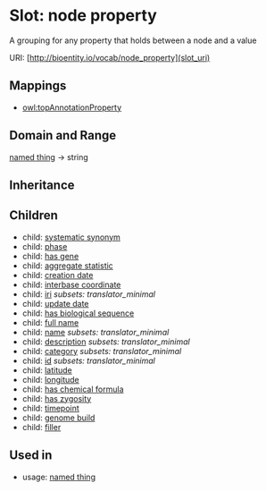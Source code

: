 # Slot: node property


A grouping for any property that holds between a node and a value

URI: [http://bioentity.io/vocab/node_property](slot_uri)
## Mappings

 * [owl:topAnnotationProperty](http://purl.obolibrary.org/obo/owl_topAnnotationProperty)
## Domain and Range

[named thing](NamedThing.md) -> string
## Inheritance

## Children

 *  child: [systematic synonym](systematic_synonym.md)
 *  child: [phase](phase.md)
 *  child: [has gene](has_gene.md)
 *  child: [aggregate statistic](aggregate_statistic.md)
 *  child: [creation date](creation_date.md)
 *  child: [interbase coordinate](interbase_coordinate.md)
 *  child: [iri](iri.md) *subsets: translator_minimal*
 *  child: [update date](update_date.md)
 *  child: [has biological sequence](has_biological_sequence.md)
 *  child: [full name](full_name.md)
 *  child: [name](name.md) *subsets: translator_minimal*
 *  child: [description](description.md) *subsets: translator_minimal*
 *  child: [category](category.md) *subsets: translator_minimal*
 *  child: [id](id.md) *subsets: translator_minimal*
 *  child: [latitude](latitude.md)
 *  child: [longitude](longitude.md)
 *  child: [has chemical formula](has_chemical_formula.md)
 *  child: [has zygosity](has_zygosity.md)
 *  child: [timepoint](timepoint.md)
 *  child: [genome build](genome_build.md)
 *  child: [filler](filler.md)
## Used in

 *  usage: [named thing](NamedThing.md)
